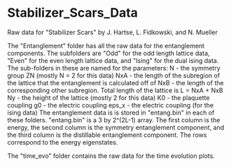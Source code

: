 # Stabilizer_Scars_Data
Raw data for "Stabilizer Scars" by J. Hartse, L. Fidkowski, and N. Mueller

The "Entanglement" folder has all the raw data for the entanglement components. The subfolders are "Odd" for the odd length lattice data, "Even" for the even length lattice data, and "Ising" for the dual ising data. The sub-folders in these are named for the parameters:
    N - the symmetry group ZN (mostly N = 2 for this data)
    NxA - the length of the subregion of the lattice that the entanglement is calculated off of
    NxB - the length of the corresponding other subregion. Total length of the lattice is L = NxA + NxB
    Ny - the height of the lattice (mostly 2 for this data)
    K0 - the plaquette coupling 
    g0 - the electric coupling
    eps_x - the electric coupling (for the ising data)
The entanglement data is is stored in "entang.bin" in each of these folders. "entang.bin" is a 3 by 2^(2L-1) array. The first column is the energy, the second column is the symmetry entanglement component, and the third column is the distillable entanglement component. The rows correspond to the energy eigenstates.  

The "time_evo" folder contains the raw data for the time evolution plots.
